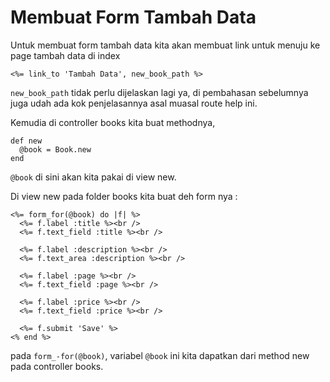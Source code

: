 # Membuat Form Tambah Data

Untuk membuat form tambah data kita akan membuat link untuk menuju ke page tambah data di index

```
<%= link_to 'Tambah Data', new_book_path %>
```

`new_book_path` tidak perlu dijelaskan lagi ya, di pembahasan sebelumnya juga udah ada kok penjelasannya asal muasal route help ini.

Kemudia di controller books kita buat methodnya,

```
def new
  @book = Book.new
end
```

`@book` di sini akan kita pakai di view new.

Di view new pada folder books kita buat deh form nya :

```
<%= form_for(@book) do |f| %>
  <%= f.label :title %><br />
  <%= f.text_field :title %><br />

  <%= f.label :description %><br />
  <%= f.text_area :description %><br />

  <%= f.label :page %><br />
  <%= f.text_field :page %><br />

  <%= f.label :price %><br />
  <%= f.text_field :price %><br />

  <%= f.submit 'Save' %>
<% end %>
```

pada `form_-for(@book)`, variabel `@book` ini kita dapatkan dari method new pada controller books.
